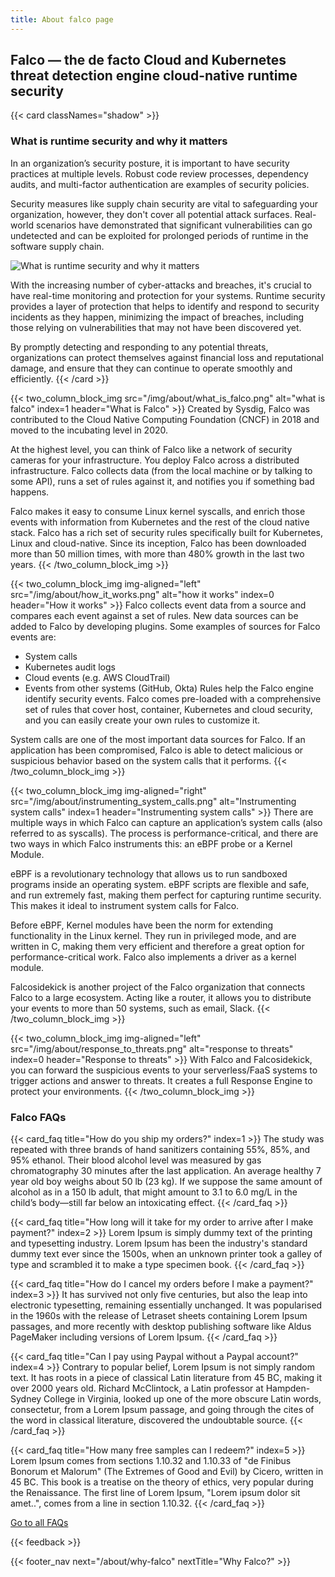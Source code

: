 ```yaml
---
title: About falco page
---
```


## Falco — the de facto Cloud and Kubernetes threat detection engine cloud-native runtime security

{{< card classNames="shadow" >}}
### What is runtime security and why it matters
In an organization’s security posture, it is important to have security practices at multiple levels. Robust code review processes, dependency audits, and multi-factor authentication are examples of security policies.

Security measures like supply chain security are vital to safeguarding your organization, however, they don't cover all potential attack surfaces. Real-world scenarios have demonstrated that significant vulnerabilities can go undetected and can be exploited for prolonged periods of runtime in the software supply chain.

![What is runtime security and why it matters](/img/about/runtime_security.png)

With the increasing number of cyber-attacks and breaches, it's crucial to have real-time monitoring and protection for your systems. Runtime security provides a layer of protection that helps to identify and respond to security incidents as they happen, minimizing the impact of breaches, including those relying on vulnerabilities that may not have been discovered yet. 

By promptly detecting and responding to any potential threats, organizations can protect themselves against financial loss and reputational damage, and ensure that they can continue to operate smoothly and efficiently.
{{< /card >}}

{{< two_column_block_img src="/img/about/what_is_falco.png" alt="what is falco" index=1 header="What is Falco" >}}
Created by Sysdig, Falco was contributed to the Cloud Native Computing Foundation (CNCF) in 2018 and moved to the incubating level in 2020.

At the highest level, you can think of Falco like a network of security cameras for your infrastructure. You deploy Falco across a distributed infrastructure. Falco collects data (from the local machine or by talking to some API), runs a set of rules against it, and notifies you if something bad happens.

Falco makes it easy to consume Linux kernel syscalls, and enrich those events with information from Kubernetes and the rest of the cloud native stack. Falco has a rich set of security rules specifically built for Kubernetes, Linux and cloud-native. Since its inception, Falco has been downloaded more than 50 million times, with more than 480% growth in the last two years.
{{< /two_column_block_img >}}

{{< two_column_block_img img-aligned="left" src="/img/about/how_it_works.png" alt="how it works" index=0 header="How it works" >}}
Falco collects event data from a source and compares each event against a set of rules. New data sources can be added to Falco by developing plugins. Some examples of sources for Falco events are:
- System calls
- Kubernetes audit logs
- Cloud events (e.g. AWS CloudTrail)
- Events from other systems (GitHub, Okta)
  Rules help the Falco engine identify security events. Falco comes pre-loaded with a comprehensive set of rules that cover host, container, Kubernetes and cloud security, and you can easily create your own rules to customize it.

System calls are one of the most important data sources for Falco. If an application has been compromised, Falco is able to detect malicious or suspicious behavior based on the system calls that it performs.
{{< /two_column_block_img >}}

{{< two_column_block_img img-aligned="right" src="/img/about/instrumenting_system_calls.png" alt="Instrumenting system calls" index=1 header="Instrumenting system calls" >}}
There are multiple ways in which Falco can capture an application’s system calls (also referred to as syscalls). The process is performance-critical, and there are two ways in which Falco instruments this: an eBPF probe or a Kernel Module.

eBPF is a revolutionary technology that allows us to run sandboxed programs inside an operating system. eBPF scripts are flexible and safe, and run extremely fast, making them perfect for capturing runtime security. This makes it ideal to instrument system calls for Falco.

Before eBPF, Kernel modules have been the norm for extending functionality in the Linux kernel. They run in privileged mode, and are written in C, making them very efficient and therefore a great option for performance-critical work. Falco also implements a driver as a kernel module.

Falcosidekick is another project of the Falco organization that connects Falco to a large ecosystem. Acting like a router, it allows you to distribute your events to more than 50 systems, such as email, Slack.
{{< /two_column_block_img >}}


{{< two_column_block_img img-aligned="left" src="/img/about/response_to_threats.png" alt="response to threats" index=0 header="Response to threats" >}}
With Falco and Falcosidekick, you can forward the suspicious events to your serverless/FaaS systems to trigger actions and answer to threats. It creates a full Response Engine to protect your environments.
{{< /two_column_block_img >}}

### Falco FAQs

{{< card_faq title="How do you ship my orders?" index=1 >}}
The study was repeated with three brands of hand sanitizers containing 55%, 85%, and 95% ethanol. Their blood alcohol level was measured by gas chromatography 30 minutes after the last application.
An average healthy 7 year old boy weighs about 50 lb (23 kg). If we suppose the same amount of alcohol as in a 150 lb adult, that might amount to 3.1 to 6.0 mg/L in the child’s body—still far below an intoxicating effect.
{{< /card_faq >}}

{{< card_faq title="How long will it take for my order to arrive after I make payment?" index=2 >}}
Lorem Ipsum is simply dummy text of the printing and typesetting industry. Lorem Ipsum has been the industry's standard dummy text ever since the 1500s, when an unknown printer took a galley of type and scrambled it to make a type specimen book.
{{< /card_faq >}}

{{< card_faq title="How do I cancel my orders before I make a payment?" index=3 >}}
It has survived not only five centuries, but also the leap into electronic typesetting, remaining essentially unchanged. It was popularised in the 1960s with the release of Letraset sheets containing Lorem Ipsum passages, and more recently with desktop publishing software like Aldus PageMaker including versions of Lorem Ipsum.
{{< /card_faq >}}

{{< card_faq title="Can I pay using Paypal without a Paypal account?" index=4 >}}
Contrary to popular belief, Lorem Ipsum is not simply random text. It has roots in a piece of classical Latin literature from 45 BC, making it over 2000 years old. Richard McClintock, a Latin professor at Hampden-Sydney College in Virginia, looked up one of the more obscure Latin words, consectetur, from a Lorem Ipsum passage, and going through the cites of the word in classical literature, discovered the undoubtable source.
{{< /card_faq >}}

{{< card_faq title="How many free samples can I redeem?" index=5 >}}
Lorem Ipsum comes from sections 1.10.32 and 1.10.33 of "de Finibus Bonorum et Malorum" (The Extremes of Good and Evil) by Cicero, written in 45 BC. This book is a treatise on the theory of ethics, very popular during the Renaissance. The first line of Lorem Ipsum, "Lorem ipsum dolor sit amet..", comes from a line in section 1.10.32.
{{< /card_faq >}}

<div class="d-flex justify-content-center">
  <a href="/about/faq/" class="btn btn-primary px-4 py-2 mt-5">Go to all FAQs</a>
</div>

{{< feedback >}}

{{< footer_nav next="/about/why-falco" nextTitle="Why Falco?" >}}
